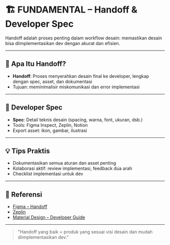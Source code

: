 # 🏗️ FUNDAMENTAL – Handoff & Developer Spec

Handoff adalah proses penting dalam workflow desain: memastikan desain bisa diimplementasikan dev dengan akurat dan efisien.

---

## 🔄 Apa Itu Handoff?

- **Handoff**: Proses menyerahkan desain final ke developer, lengkap dengan spec, asset, dan dokumentasi
- Tujuan: meminimalisir miskomunikasi dan error implementasi

---

## 📐 Developer Spec

- **Spec**: Detail teknis desain (spacing, warna, font, ukuran, dsb.)
- Tools: Figma Inspect, Zeplin, Notion
- Export asset: ikon, gambar, ilustrasi

---

## 💡 Tips Praktis
- Dokumentasikan semua aturan dan asset penting
- Kolaborasi aktif: review implementasi, feedback dua arah
- Checklist implementasi untuk dev

---

## 🔗 Referensi
- [Figma – Handoff](https://help.figma.com/hc/en-us/articles/360040451373-Developer-handoff-in-Figma)
- [Zeplin](https://zeplin.io/)
- [Material Design – Developer Guide](https://m3.material.io/develop/overview)

---

> "Handoff yang baik = produk yang sesuai visi desain dan mudah diimplementasikan dev." 